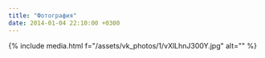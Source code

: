 ```yaml
---
title: "Фотография"
date: 2014-01-04 22:10:00 +0300
---
```



{% include media.html f="/assets/vk_photos/1/vXlLhnJ300Y.jpg" alt="" %}
